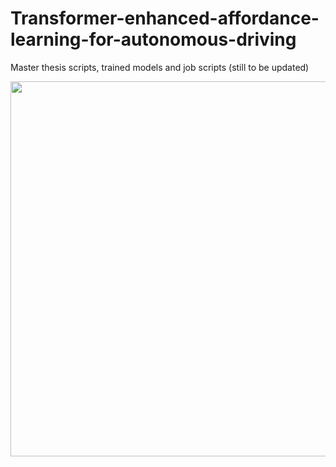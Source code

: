 # Transformer-enhanced-affordance-learning-for-autonomous-driving
Master thesis scripts, trained models and job scripts (still to be updated)

<img src="transfuser/assets/full_arch.svg" width="600">

